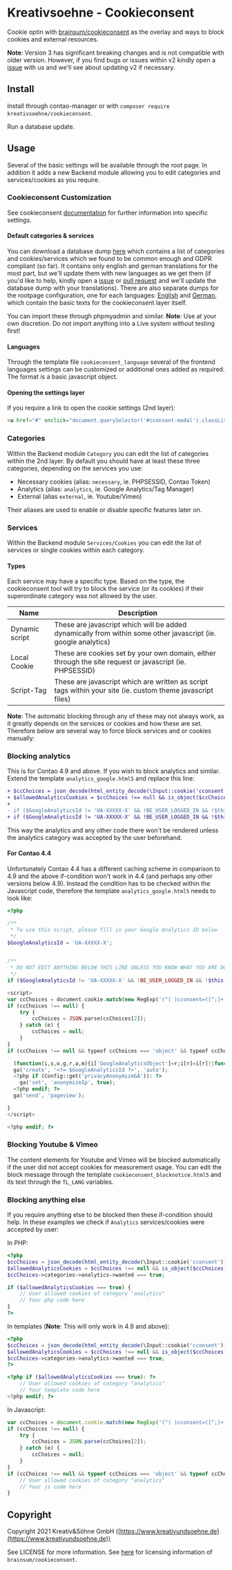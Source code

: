 # Kreativsoehne - Cookieconsent

Cookie optin with [brainsum/cookieconsent](https://github.com/brainsum/cookieconsent) as the overlay and ways to block cookies and external resources.

**Note**:
Version 3 has significant breaking changes and is not compatible with older version. However, if you find bugs or issues within v2 kindly open a [issue](https://github.com/Kreativsoehne/Cookieconsent/issues) with us and we'll see about updating v2 if necessary.

## Install

Install through contao-manager or with `composer require kreativsoehne/cookieconsent`.

Run a database update.

## Usage

Several of the basic settings will be available through the root page. In addition it adds a new Backend module allowing you to edit categories and services/cookies as you require.

### Cookieconsent Customization

See cookieconsent [documentation](https://github.com/brainsum/cookieconsent/blob/master/readme.md) for further information into specific settings.

#### Default categories & services

You can download a database dump [here](https://raw.githubusercontent.com/Kreativsoehne/Cookieconsent/master/sql_dumps/cookieconsent_base.sql) which contains a list of categories and cookies/services which we found to be common enough and GDPR compliant (so far).
It contains only english and german translations for the most part, but we'll update them with new languages as we get them (if you'd like to help, kindly open a [issue](https://github.com/Kreativsoehne/Cookieconsent/issues) or [pull request](https://github.com/Kreativsoehne/Cookieconsent/pulls) and we'll update the database dump with your translations).
There are also separate dumps for the rootpage configuration, one for each languages: [English](https://raw.githubusercontent.com/Kreativsoehne/Cookieconsent/master/sql_dumps/cookieconsent_rootpage_en.sql) and [German](https://raw.githubusercontent.com/Kreativsoehne/Cookieconsent/master/sql_dumps/cookieconsent_rootpage_de.sql), which contain the basic texts for the cookieconsent layer itself.

You can import these through phpmyadmin and similar.
**Note**: Use at your own discretion. Do not import anything into a Live system without testing first!

#### Languages

Through the template file `cookieconsent_language` several of the frontend languages settings can be customized or additional ones added as required.
The format is a basic javascript object.

#### Opening the settings layer

If you require a link to open the cookie settings (2nd layer):

```html
<a href="#" onclick="document.querySelector('#cconsent-modal').classList.add('ccm--visible'); return false;">Cookie settings</a>
```

### Categories

Within the Backend module `Category` you can edit the list of categories within the 2nd layer.
By default you should have at least these three categories, depending on the services you use:

* Necessary cookies (alias: `necessary`, ie. PHPSESSID, Contao Token)
* Analytics (alias: `analytics`, ie. Google Analytics/Tag Manager)
* External (alias `external`, ie. Youtube/Vimeo)

Their aliases are used to enable or disable specific features later on.

### Services

Within the Backend module `Services/Cookies` you can edit the list of services or single cookies within each category.

#### Types

Each service may have a specific type. Based on the type, the cookieconsent tool will try to block the service (or its cookies) if their superordinate category was not allowed by the user.

| Name           | Description
| ---------------|-------------
| Dynamic script | These are javascript which will be added dynamically from within some other javascript (ie. google analytics)
| Local Cookie   | These are cookies set by your own domain, either through the site request or javascript (ie. PHPSESSID)
| Script-Tag     | These are javascript which are written as script tags within your site (ie. custom theme javascript files)

**Note**: The automatic blocking through any of these may not always work, as it greatly depends on the services or cookies and how these are set. Therefore below are several way to force block services and or cookies manually:

### Blocking analytics

This is for Contao 4.9 and above.
If you wish to block analytics and similar. Extend the template `analytics_google.html5` and replace this line:

```diff
+ $ccChoices = json_decode(html_entity_decode(\Input::cookie('cconsent')));
+ $allowedAnalyticsCookies = $ccChoices !== null && is_object($ccChoices->categories) && is_object($ccChoices->categories->analytics) && $ccChoices->categories->analytics->wanted === true;
+
- if ($GoogleAnalyticsId != 'UA-XXXXX-X' && !BE_USER_LOGGED_IN && !$this->hasAuthenticatedBackendUser()): ?>
+ if ($GoogleAnalyticsId != 'UA-XXXXX-X' && !BE_USER_LOGGED_IN && !$this->hasAuthenticatedBackendUser() && $allowedAnalyticsCookies == true): ?>
```

This way the analytics and any other code there won't be rendered unless the analytics category was accepted by the user beforehand.

#### For Contao 4.4

Unfortunately Contao 4.4 has a different caching scheme in comparison to 4.9 and the above if-condition won't work in 4.4 (and perhaps any other versions below 4.9).
Instead the condition has to be checked within the Javascript code, therefore the template `analytics_google.html5` needs to look like:

```php
<?php

/**
 * To use this script, please fill in your Google Analytics ID below
 */
$GoogleAnalyticsId = 'UA-XXXXX-X';


/**
 * DO NOT EDIT ANYTHING BELOW THIS LINE UNLESS YOU KNOW WHAT YOU ARE DOING!
 */
if ($GoogleAnalyticsId != 'UA-XXXXX-X' && !BE_USER_LOGGED_IN && !$this->hasAuthenticatedBackendUser()): ?>

<script>
var ccChoices = document.cookie.match(new RegExp('(^| )cconsent=([^;]+)'));
if (ccChoices !== null) {
    try {
        ccChoices = JSON.parse(ccChoices[2]);
    } catch (e) {
        ccChoices = null;
    }
}
if (ccChoices !== null && typeof ccChoices === 'object' && typeof ccChoices.categories.analytics === 'object' && ccChoices.categories.analytics.wanted === true) {

  (function(i,s,o,g,r,a,m){i['GoogleAnalyticsObject']=r;i[r]=i[r]||function(){(i[r].q=i[r].q||[]).push(arguments)},i[r].l=1*new Date();a=s.createElement(o),m=s.getElementsByTagName(o)[0];a.async=1;a.src=g;m.parentNode.insertBefore(a,m)})(window,document,'script','https://www.google-analytics.com/analytics.js','ga');
  ga('create', '<?= $GoogleAnalyticsId ?>', 'auto');
  <?php if (Config::get('privacyAnonymizeGA')): ?>
    ga('set', 'anonymizeIp', true);
  <?php endif; ?>
  ga('send', 'pageview');

}
</script>

<?php endif; ?>
```

### Blocking Youtube & Vimeo

The content elements for Youtube and Vimeo will be blocked automatically if the user did not accept cookies for measurement usage. You can edit the block message through the template `cookieconsent_blocknotice.html5` and its text through the `TL_LANG` variables.

### Blocking anything else

If you require anything else to be blocked then these if-condition should help.
In these examples we check if `Analytics` services/cookies were accepted by user:

In PHP:

```php
<?php
$ccChoices = json_decode(html_entity_decode(\Input::cookie('cconsent')));
$allowedAnalyticsCookies = $ccChoices !== null && is_object($ccChoices->categories) && is_object($ccChoices->categories->analytics) &&
$ccChoices->categories->analytics->wanted === true;

if ($allowedAnalyticsCookies === true) {
    // User allowed cookies of category "analytics"
    // Your php code here
}
?>
```

In templates (**Note**: This will only work in 4.9 and above):

```php
<?php
$ccChoices = json_decode(html_entity_decode(\Input::cookie('cconsent')));
$allowedAnalyticsCookies = $ccChoices !== null && is_object($ccChoices->categories) && is_object($ccChoices->categories->analytics) &&
$ccChoices->categories->analytics->wanted === true;
?>

<?php if ($allowedAnalyticsCookies === true): ?>
    // User allowed cookies of category "analytics"
    // Your template code here
<?php endif; ?>
```

In Javascript:

```js
var ccChoices = document.cookie.match(new RegExp('(^| )cconsent=([^;]+)'));
if (ccChoices !== null) {
    try {
        ccChoices = JSON.parse(ccChoices[2]);
    } catch (e) {
        ccChoices = null;
    }
}
if (ccChoices !== null && typeof ccChoices === 'object' && typeof ccChoices.categories.analytics === 'object' && ccChoices.categories.analytics.wanted === true) {
    // User allowed cookies of category "analytics"
    // Your js code here
}
```

## Copyright

Copyright 2021 Kreativ&Söhne GmbH ([https://www.kreativundsoehne.de](https://www.kreativundsoehne.de))

See LICENSE for more information.
See [here](https://github.com/brainsum/cookieconsent/blob/master/LICENSE) for licensing information of `brainsum/cookieconsent`.
